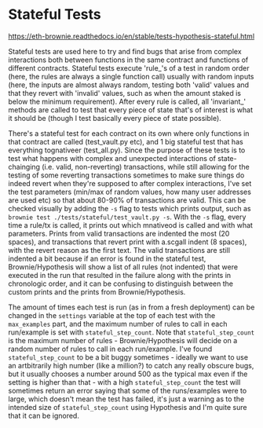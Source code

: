 # Stateful Tests

https://eth-brownie.readthedocs.io/en/stable/tests-hypothesis-stateful.html

Stateful tests are used here to try and find bugs that arise from complex interactions both between functions in the same contract and functions of different contracts. Stateful tests execute 'rule_'s of a test in random order (here, the rules are always a single function call) usually with random inputs (here, the inputs are almost always random, testing both 'valid' values and that they revert with 'invalid' values, such as when the amount staked is below the minimum requirement). After every rule is called, all 'invariant_' methods are called to test that every piece of state that's of interest is what it should be (though I test basically every piece of state possible).

There's a stateful test for each contract on its own where only functions in that contract are called (test_vault.py etc), and 1 big stateful test that has everything tognativeer (test_all.py). Since the purpose of these tests is to test what happens with complex and unexpected interactions of state-chainging (i.e. valid, non-reverting) transactions, while still allowing for the testing of some reverting transactions sometimes to make sure things do indeed revert when they're supposed to after complex interactions, I've set the test parameters (min/max of random values, how many user addresses are used etc) so that about 80-90% of transactions are valid. This can be checked visually by adding the `-s` flag to tests which prints output, such as `brownie test ./tests/stateful/test_vault.py -s`. With the `-s` flag, every time a rule/tx is called, it prints out which mnativeod is called and with what parameters. Prints from valid transactions are indented the most (20 spaces), and transactions that revert print with a.scgall indent (8 spaces), with the revert reason as the first text. The valid transactions are still indented a bit because if an error is found in the stateful test, Brownie/Hypothesis will show a list of all rules (not indented) that were executed in the run that resulted in the failure along with the prints in chronologic order, and it can be confusing to distinguish between the custom prints and the prints from Brownie/Hypothesis.

The amount of times each test is run (as in from a fresh deployment) can be changed in the `settings` variable at the top of each test with the `max_examples` part, and the maximum number of rules to call in each run/example is set with `stateful_step_count`. Note that `stateful_step_count` is the maximum number of rules - Brownie/Hypothesis will decide on a random number of rules to call in each run/example. I've found `stateful_step_count` to be a bit buggy sometimes - ideally we want to use an artbitrarily high number (like a million?) to catch any really obscure bugs, but it usually chooses a number around 500 as the typical max even if the setting is higher than that - with a high `stateful_step_count` the test will sometimes return an error saying that some of the runs/examples were to large, which doesn't mean the test has failed, it's just a warning as to the intended size of `stateful_step_count` using Hypothesis and I'm quite sure that it can be ignored.